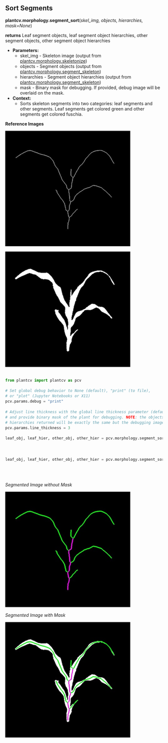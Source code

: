 ## Sort Segments

**plantcv.morphology.segment_sort**(*skel_img, objects, hierarchies, mask=None*)

**returns** Leaf segment objects, leaf segment object hierarchies, other segment objects, other segment object hierarchies 

- **Parameters:**
    - skel_img - Skeleton image (output from [plantcv.morphology.skeletonize](skeletonize.md))
    - objects - Segment objects (output from [plantcv.morphology.segment_skeleton](segment_skeleton.md))
    - hierarchies - Segment object hierarchies (output from [plantcv.morphology.segment_skeleton](segment_skeleton.md))
    - mask - Binary mask for debugging. If provided, debug image will be overlaid on the mask.
- **Context:**
    - Sorts skeleton segments into two categories: leaf segments and other segments. Leaf segments get 
    colored green and other segments get colored fuschia. 

**Reference Images**

![Screenshot](img/documentation_images/segment_sort/skeleton_image.jpg)

![Screenshot](img/documentation_images/segment_sort/mask_image.jpg)

```python

from plantcv import plantcv as pcv

# Set global debug behavior to None (default), "print" (to file), 
# or "plot" (Jupyter Notebooks or X11)
pcv.params.debug = "print"

# Adjust line thickness with the global line thickness parameter (default = 5),
# and provide binary mask of the plant for debugging. NOTE: the objects and
# hierarchies returned will be exactly the same but the debugging image will look different.
pcv.params.line_thickness = 3 

leaf_obj, leaf_hier, other_obj, other_hier = pcv.morphology.segment_sort(skel_img=skeleton,
                                                                         objects=obj,
                                                                         hierarchies=hier)

leaf_obj, leaf_hier, other_obj, other_hier = pcv.morphology.segment_sort(skel_img=skeleton,
                                                                         objects=obj,
                                                                         hierarchies=hier, 
                                                                         mask=plant_mask)

```

*Segmented Image without Mask*

![Screenshot](img/documentation_images/segment_sort/sorted_segments.jpg)

*Segmented Image with Mask*

![Screenshot](img/documentation_images/segment_sort/sorted_segments_mask.jpg)